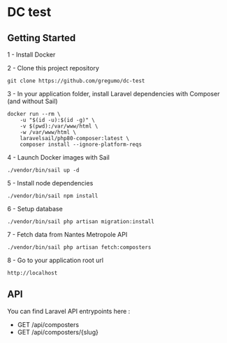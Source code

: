 # DC test

## Getting Started

1 - Install Docker

2 - Clone this project repository
```
git clone https://github.com/gregumo/dc-test
````

3 - In your application folder, install Laravel dependencies with Composer (and without Sail)
```
docker run --rm \
    -u "$(id -u):$(id -g)" \
    -v $(pwd):/var/www/html \
    -w /var/www/html \
    laravelsail/php80-composer:latest \
    composer install --ignore-platform-reqs
```

4 - Launch Docker images with Sail
```
./vendor/bin/sail up -d
```

5 - Install node dependencies
```
./vendor/bin/sail npm install
```

6 - Setup database
```
./vendor/bin/sail php artisan migration:install
```

7 - Fetch data from Nantes Metropole API
```
./vendor/bin/sail php artisan fetch:composters
```

8 - Go to your application root url 
```
http://localhost
```

## API
You can find Laravel API entrypoints here :
- GET /api/composters
- GET /api/composters/{slug}
